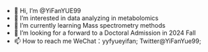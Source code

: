 - 👋 Hi, I’m @YiFanYUE99
- 👀 I’m interested in data analyzing in metabolomics
- 🌱 I’m currently learning Mass spectrometry methods
- 💞️ I’m looking for a forward to a Doctoral Admission in 2024 Fall
- 📫 How to reach me WeChat：yyfyueyifan; Twitter@YiFanYue99; 

<!---
YiFanYUE99/YiFanYUE99 is a ✨ special ✨ repository because its `README.md` (this file) appears on your GitHub profile.
You can click the Preview link to take a look at your changes.
--->
